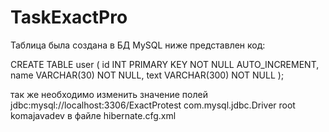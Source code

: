 # TaskExactPro
Таблица была создана в БД MySQL ниже представлен код:


CREATE TABLE user
(
    id INT PRIMARY KEY NOT NULL AUTO_INCREMENT,
    name VARCHAR(30) NOT NULL,
    text VARCHAR(300) NOT NULL
);

так же необходимо изменить значение полей  
        <property name="connection.url">jdbc:mysql://localhost:3306/ExactProtest</property>
        <property name="connection.driver_class">com.mysql.jdbc.Driver</property>
        <property name="connection.username">root</property>
        <property name="connection.password">komajavadev</property> 
        в файле hibernate.cfg.xml
